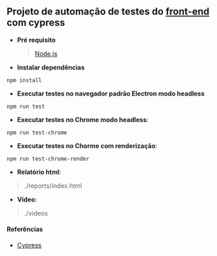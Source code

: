 ## Projeto de automação de testes do [front-end](https://github.com/tqi-it/bootcamp-react-2022) com cypress

- **Pré requisito**
  > [Node.js](https://nodejs.org/en/) 

- **Instalar dependências**
```
npm install
```

- **Executar testes no navegador padrão Electron modo headless**
```
npm run test
```

- **Executar testes no Chrome modo headless**:
```
npm run test-chrome
```

- **Executar testes no Chorme com renderização**:
```
npm run test-chrome-render
```

- **Relatório html**:
> ./reports/index.html

- **Vídeo**:
> ./videos

#### Referências
  - [Cypress](https://www.cypress.io/)
